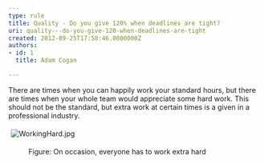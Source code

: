 ```yaml
---
type: rule
title: Quality - Do you give 120% when deadlines are tight?
uri: quality---do-you-give-120-when-deadlines-are-tight
created: 2012-09-25T17:58:46.0000000Z
authors:
- id: 1
  title: Adam Cogan

---
```




<span class='intro'> <p>​There are times when you can happily work your standard hours, but there are times when your whole team would appreciate some hard work. This should not be the standard, but extra work at certain times is a given in a professional industry. <br></p> </span>

<dl class="ssw15-rteElement-ImageArea">​<img src="./WorkingHard.jpg" alt="WorkingHard.jpg" style="margin&#58;5px;" /></dl><dd class="ssw15-rteElement-FigureNormal">Figure&#58; On occasion, ever​yone has to work extra hard​</dd>


